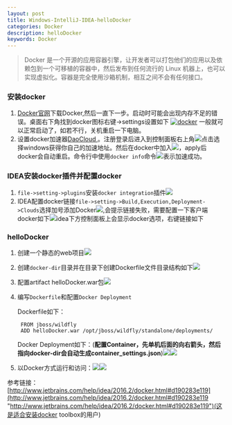 ```yaml
---
layout: post
title: Windows-IntelliJ-IDEA-helloDocker
categories: Docker
description: helloDocker
keywords: Docker
---
```

> Docker 是一个开源的应用容器引擎，让开发者可以打包他们的应用以及依赖包到一个可移植的容器中，然后发布到任何流行的 Linux 机器上，也可以实现虚拟化。容器是完全使用沙箱机制，相互之间不会有任何接口。

### 安装docker

1. [Docker官网](https://www.docker.com/docker-windows "Docker官网")下载Docker,然后一直下一步。启动时可能会出现内存不足的错误。桌面右下角找到docker图标右键->settings设置如下
[![docker](http://dandandeshangni.oss-cn-beijing.aliyuncs.com/docker/TIM%E6%88%AA%E5%9B%BE20170822091932.png "docker")](http://dandandeshangni.oss-cn-beijing.aliyuncs.com/docker/TIM%E6%88%AA%E5%9B%BE20170822091932.png "docker")
一般就可以正常启动了，如若不行，关机重启一下电脑。
2. 设置docker加速器[DaoCloud ](https://account.daocloud.io "DaoCloud ")。注册登录后进入到控制面板右上角![](http://dandandeshangni.oss-cn-beijing.aliyuncs.com/docker/TIM%E6%88%AA%E5%9B%BE20170822093045.png)点击选择windows获得你自己的加速地址。然后在docker中加入![](http://dandandeshangni.oss-cn-beijing.aliyuncs.com/docker/TIM%E6%88%AA%E5%9B%BE20170822092141.png)，apply后docker会自动重启。命令行中使用`docker info`命令![](http://dandandeshangni.oss-cn-beijing.aliyuncs.com/docker/TIM%E6%88%AA%E5%9B%BE20170822092105.png)表示加速成功。

### IDEA安装docker插件并配置docker

1. `file->setting->plugins`安装`docker integration`插件![](http://dandandeshangni.oss-cn-beijing.aliyuncs.com/docker/TIM%E6%88%AA%E5%9B%BE20170822093532.png)
2. IDEA配置docker链接`file->setting->Build,Execution,Deployment->Clouds`选择加号添加Docker![](http://dandandeshangni.oss-cn-beijing.aliyuncs.com/docker/TIM%E6%88%AA%E5%9B%BE20170822093705.png),会提示链接失败，需要配置一下客户端docker如下![](http://dandandeshangni.oss-cn-beijing.aliyuncs.com/docker/TIM%E6%88%AA%E5%9B%BE20170822092201.png)idea下方控制面板上会显示docker选项，右键链接如下[](http://dandandeshangni.oss-cn-beijing.aliyuncs.com/docker/TIM%E6%88%AA%E5%9B%BE20170822094457.png)

### helloDocker
1. 创建一个静态的web项目![](http://dandandeshangni.oss-cn-beijing.aliyuncs.com/docker/TIM%E6%88%AA%E5%9B%BE20170822094734.png)
2. 创建`docker-dir`目录并在目录下创建Dockerfile文件目录结构如下![](http://dandandeshangni.oss-cn-beijing.aliyuncs.com/docker/TIM%E6%88%AA%E5%9B%BE20170822094932.png)
3. 配置artifact helloDocker.war包![](http://dandandeshangni.oss-cn-beijing.aliyuncs.com/docker/TIM%E6%88%AA%E5%9B%BE20170822093734.png)
4. 编写`Dockerfile`和配置`Docker Deployment`

	Dockerfile如下：
	
	    FROM jboss/wildfly
		ADD helloDocker.war /opt/jboss/wildfly/standalone/deployments/
	Docker Deployment如下：(**配置Container，先单机后面的向右箭头，然后指向docker-dir会自动生成container_settings.json**)![](http://dandandeshangni.oss-cn-beijing.aliyuncs.com/docker/TIM%E6%88%AA%E5%9B%BE20170822093755.png)![](http://dandandeshangni.oss-cn-beijing.aliyuncs.com/docker/TIM%E6%88%AA%E5%9B%BE20170822093807.png)
5. 以Docker方式运行和访问：![](http://dandandeshangni.oss-cn-beijing.aliyuncs.com/docker/TIM%E6%88%AA%E5%9B%BE20170822133601.png)![](http://dandandeshangni.oss-cn-beijing.aliyuncs.com/docker/TIM%E6%88%AA%E5%9B%BE20170822133715.png)

参考链接：[http://www.jetbrains.com/help/idea/2016.2/docker.html#d190283e119](http://www.jetbrains.com/help/idea/2016.2/docker.html#d190283e119 "http://www.jetbrains.com/help/idea/2016.2/docker.html#d190283e119")(这是适合安装docker toolbox的用户)

